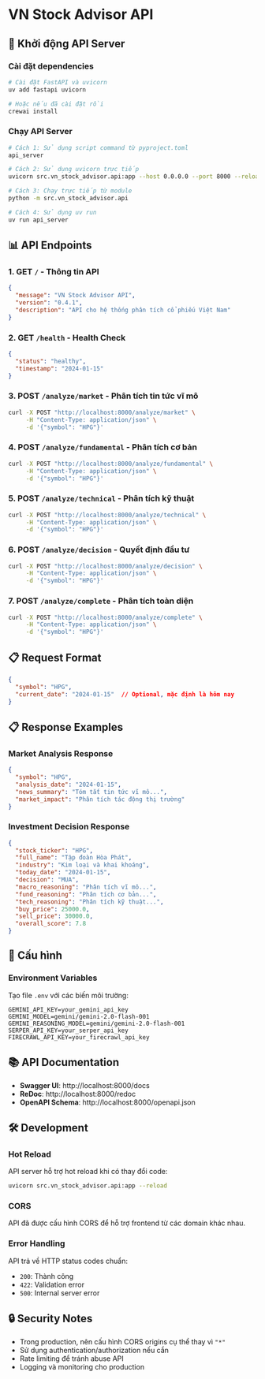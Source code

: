 # VN Stock Advisor API

## 🚀 Khởi động API Server

### Cài đặt dependencies
```bash
# Cài đặt FastAPI và uvicorn
uv add fastapi uvicorn

# Hoặc nếu đã cài đặt rồi
crewai install
```

### Chạy API Server
```bash
# Cách 1: Sử dụng script command từ pyproject.toml
api_server

# Cách 2: Sử dụng uvicorn trực tiếp
uvicorn src.vn_stock_advisor.api:app --host 0.0.0.0 --port 8000 --reload

# Cách 3: Chạy trực tiếp từ module
python -m src.vn_stock_advisor.api

# Cách 4: Sử dụng uv run
uv run api_server
```

## 📊 API Endpoints

### 1. **GET** `/` - Thông tin API
```json
{
  "message": "VN Stock Advisor API",
  "version": "0.4.1",
  "description": "API cho hệ thống phân tích cổ phiếu Việt Nam"
}
```

### 2. **GET** `/health` - Health Check
```json
{
  "status": "healthy",
  "timestamp": "2024-01-15"
}
```

### 3. **POST** `/analyze/market` - Phân tích tin tức vĩ mô
```bash
curl -X POST "http://localhost:8000/analyze/market" \
     -H "Content-Type: application/json" \
     -d '{"symbol": "HPG"}'
```

### 4. **POST** `/analyze/fundamental` - Phân tích cơ bản
```bash
curl -X POST "http://localhost:8000/analyze/fundamental" \
     -H "Content-Type: application/json" \
     -d '{"symbol": "HPG"}'
```

### 5. **POST** `/analyze/technical` - Phân tích kỹ thuật
```bash
curl -X POST "http://localhost:8000/analyze/technical" \
     -H "Content-Type: application/json" \
     -d '{"symbol": "HPG"}'
```

### 6. **POST** `/analyze/decision` - Quyết định đầu tư
```bash
curl -X POST "http://localhost:8000/analyze/decision" \
     -H "Content-Type: application/json" \
     -d '{"symbol": "HPG"}'
```

### 7. **POST** `/analyze/complete` - Phân tích toàn diện
```bash
curl -X POST "http://localhost:8000/analyze/complete" \
     -H "Content-Type: application/json" \
     -d '{"symbol": "HPG"}'
```

## 📋 Request Format

```json
{
  "symbol": "HPG",
  "current_date": "2024-01-15"  // Optional, mặc định là hôm nay
}
```

## 📋 Response Examples

### Market Analysis Response
```json
{
  "symbol": "HPG",
  "analysis_date": "2024-01-15",
  "news_summary": "Tóm tắt tin tức vĩ mô...",
  "market_impact": "Phân tích tác động thị trường"
}
```

### Investment Decision Response
```json
{
  "stock_ticker": "HPG",
  "full_name": "Tập đoàn Hòa Phát",
  "industry": "Kim loại và khai khoáng",
  "today_date": "2024-01-15",
  "decision": "MUA",
  "macro_reasoning": "Phân tích vĩ mô...",
  "fund_reasoning": "Phân tích cơ bản...",
  "tech_reasoning": "Phân tích kỹ thuật...",
  "buy_price": 25000.0,
  "sell_price": 30000.0,
  "overall_score": 7.8
}
```

## 🔧 Cấu hình

### Environment Variables
Tạo file `.env` với các biến môi trường:
```env
GEMINI_API_KEY=your_gemini_api_key
GEMINI_MODEL=gemini/gemini-2.0-flash-001
GEMINI_REASONING_MODEL=gemini/gemini-2.0-flash-001
SERPER_API_KEY=your_serper_api_key
FIRECRAWL_API_KEY=your_firecrawl_api_key
```

## 📚 API Documentation

- **Swagger UI**: http://localhost:8000/docs
- **ReDoc**: http://localhost:8000/redoc
- **OpenAPI Schema**: http://localhost:8000/openapi.json

## 🛠️ Development

### Hot Reload
API server hỗ trợ hot reload khi có thay đổi code:
```bash
uvicorn src.vn_stock_advisor.api:app --reload
```

### CORS
API đã được cấu hình CORS để hỗ trợ frontend từ các domain khác nhau.

### Error Handling
API trả về HTTP status codes chuẩn:
- `200`: Thành công
- `422`: Validation error
- `500`: Internal server error

## 🔒 Security Notes

- Trong production, nên cấu hình CORS origins cụ thể thay vì `"*"`
- Sử dụng authentication/authorization nếu cần
- Rate limiting để tránh abuse API
- Logging và monitoring cho production

